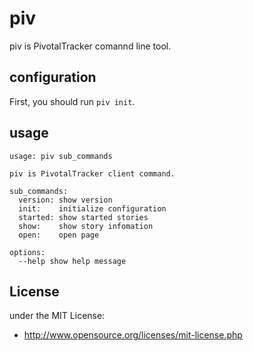 # piv

piv is PivotalTracker comannd line tool.

## configuration

First, you should run `piv init`.

## usage

```
usage: piv sub_commands

piv is PivotalTracker client command.

sub_commands:
  version: show version
  init:    initialize configuration
  started: show started stories
  show:    show story infomation
  open:    open page

options:
  --help show help message
```

## License

under the MIT License:

* http://www.opensource.org/licenses/mit-license.php
